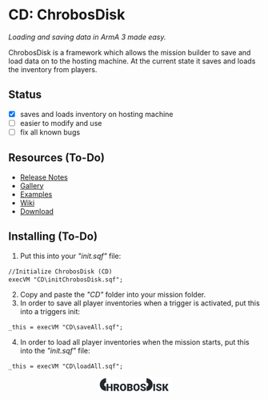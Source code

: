 # CD: ChrobosDisk

_Loading and saving data in ArmA 3 made easy._

ChrobosDisk is a framework which allows the mission builder to save and load data on to the hosting machine. At the current state it saves and loads the inventory from players.

## Status
- [x] saves and loads inventory on hosting machine
- [ ] easier to modify and use
- [ ] fix all known bugs

## Resources (To-Do)

* [Release Notes](#)
* [Gallery](#)
* [Examples](#)
* [Wiki](#)
* [Download](#)

## Installing (To-Do)
1. Put this into your _"init.sqf"_ file:
```sqf
//Initialize ChrobosDisk (CD)
execVM "CD\initChrobosDisk.sqf";
```
2. Copy and paste the _"CD"_ folder into your mission folder.
3. In order to save all player inventories when a trigger is activated, put this into a triggers init:
```sqf
_this = execVM "CD\saveAll.sqf";
```
4. In order to load all player inventories when the mission starts, put this into the _"init.sqf"_ file:
```sqf
_this = execVM "CD\loadAll.sqf";
```

<p align="center">
	<img src="https://raw.githubusercontent.com/Chrobo/ChrobosDisk/497c4a5e534bc56090965e081f6f40308078f17d/assets/ChrobosDisk.png" width="150px" />
</p>
